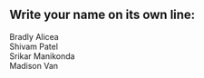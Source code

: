 ## Write your name on its own line:   

Bradly Alicea  
Shivam Patel    
Srikar Manikonda  
Madison Van
